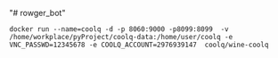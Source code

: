 "# rowger_bot" 

```shell script
docker run --name=coolq -d -p 8060:9000 -p8099:8099  -v    /home/workplace/pyProject/coolq-data:/home/user/coolq -e VNC_PASSWD=12345678 -e COOLQ_ACCOUNT=2976939147  coolq/wine-coolq
```
